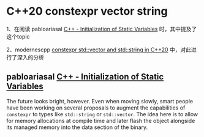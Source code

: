 # C++20 constexpr vector string

1、在阅读 pabloariasal [C++ - Initialization of Static Variables](https://pabloariasal.github.io/2020/01/02/static-variable-initialization/) 时，其中提及了这个topic

2、modernescpp [constexpr std::vector and std::string in C++20](https://www.modernescpp.com/index.php/constexpr-vector-and-string-in-c-20) 中，对此进行了深入的分析



## pabloariasal [C++ - Initialization of Static Variables](https://pabloariasal.github.io/2020/01/02/static-variable-initialization/)



The future looks bright, however. Even when moving slowly, smart people have been working on several proposals to augment the capabilities of `constexpr` to types like `std::string` or `std::vector`. The idea here is to allow for memory allocations at compile time and later flash the object alongside its managed memory into the data section of the binary.



